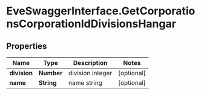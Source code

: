 # EveSwaggerInterface.GetCorporationsCorporationIdDivisionsHangar

## Properties
Name | Type | Description | Notes
------------ | ------------- | ------------- | -------------
**division** | **Number** | division integer | [optional] 
**name** | **String** | name string | [optional] 


